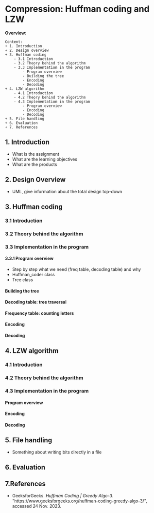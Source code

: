 # Compression: Huffman coding and LZW

**Overview:**
```text
Content:
+ 1. Introduction
+ 2. Design overview
+ 3. Huffman coding
    - 3.1 Introduction
    - 3.2 Theory behind the algorithm
    - 3.3 Implementation in the program
        - Program overview
        - Building the tree
        - Encoding
        - Decoding
+ 4. LZW algorithm
    - 4.1 Introduction
    - 4.2 Theory behind the algorithm
    - 4.3 Implementation in the program
        - Program overview
        - Encoding
        - Decoding
+ 5. File handling
+ 6. Evaluation
+ 7. References
```

## 1. Introduction

- What is the assignment
- What are the learning objectives
- What are the products


## 2. Design Overview

- UML, give information about the total design top-down



## 3. Huffman coding
### 3.1 Introduction
### 3.2 Theory behind the algorithm
### 3.3 Implementation in the program
#### 3.3.1 Program overview
- Step by step what we need (freq table, decoding table) and why
- Huffman_coder class
- Tree class

#### Building the tree
#### Decoding table: tree traversal
#### Frequency table: counting letters
#### Encoding
#### Decoding





## 4. LZW algorithm
### 4.1 Introduction
### 4.2 Theory behind the algorithm
### 4.3 Implementation in the program
#### Program overview
#### Encoding
#### Decoding



## 5. File handling
- Something about writing bits directly in a file




## 6. Evaluation




## 7.References
- GeeksforGeeks. *Huffman Coding | Greedy Algo-3*. "https://www.geeksforgeeks.org/huffman-coding-greedy-algo-3/", accessed 24 Nov. 2023.






